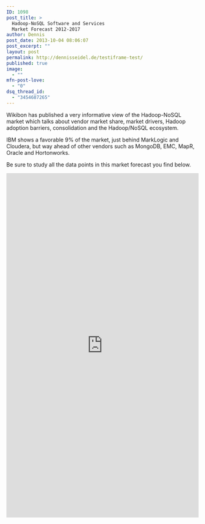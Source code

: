 ```yaml
---
ID: 1098
post_title: >
  Hadoop-NoSQL Software and Services
  Market Forecast 2012-2017
author: Dennis
post_date: 2013-10-04 08:06:07
post_excerpt: ""
layout: post
permalink: http://dennisseidel.de/testiframe-test/
published: true
image:
  - ""
mfn-post-love:
  - "0"
dsq_thread_id:
  - "3454687265"
---
```

Wikibon has published a very informative view of the Hadoop-NoSQL market which talks about vendor market share, market drivers, Hadoop adoption barriers, consolidation and the Hadoop/NoSQL ecosystem.

IBM shows a favorable 9% of the market, just behind MarkLogic and Cloudera, but way ahead of other vendors such as MongoDB, EMC, MapR, Oracle and Hortonworks.

Be sure to study all the data points in this market forecast you find below.


<iframe src="https://www.evernote.com/shard/s43/sh/672d5697-e5dc-4686-85ed-b3c1c1eb9e57/2cda5e499e708809deb7d9da81d2d0c0" height="900" width="100%" frameborder="0" scrolling="auto"></iframe>